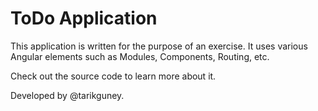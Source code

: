 # ToDo Application

This application is written for the purpose of an exercise. It uses various Angular elements such as Modules, Components, Routing, etc. 

Check out the source code to learn more about it.


Developed by @tarikguney.
